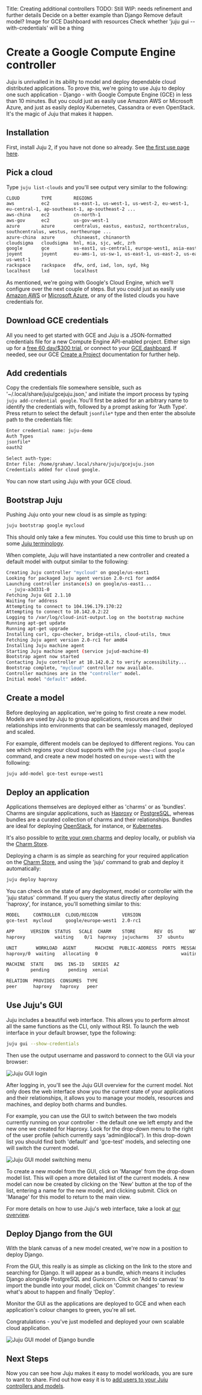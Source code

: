 Title: Creating additional controllers
TODO:  Still WIP: needs refinement and further details
       Decide on a better example than Django
       Remove default model?
       Image for GCE Dashboard with resources
       Check whether 'juju gui --with-credentials' will be a thing

# Create a Google Compute Engine controller

Juju is unrivalled in its ability to model and deploy dependable cloud
distributed applications. To prove this, we're going to use Juju to deploy one
such application - Django - with Google Compute Engine (GCE) in less than 10
minutes.  But you could just as easily use Amazon AWS or Microsoft Azure, and
just as easily deploy Kubernetes, Cassandra or even OpenStack. It's the
magic of Juju that makes it happen.

## Installation
First, install Juju 2, if you have not done so already. See 
[the first use page here][first]. 

## Pick a cloud
Type `juju list-clouds` and you'll see output very similar to the following:

```bash
CLOUD        TYPE        REGIONS
aws          ec2         us-east-1, us-west-1, us-west-2, eu-west-1,
eu-central-1, ap-southeast-1, ap-southeast-2 ...
aws-china    ec2         cn-north-1
aws-gov      ec2         us-gov-west-1
azure        azure       centralus, eastus, eastus2, northcentralus,
southcentralus, westus, northeurope ...
azure-china  azure       chinaeast, chinanorth
cloudsigma   cloudsigma  hnl, mia, sjc, wdc, zrh
google       gce         us-east1, us-central1, europe-west1, asia-east1
joyent       joyent      eu-ams-1, us-sw-1, us-east-1, us-east-2, us-east-3,
us-west-1
rackspace    rackspace   dfw, ord, iad, lon, syd, hkg
localhost    lxd         localhost
```
As mentioned, we're going with Google's Cloud Engine, which we'll
configure over the next couple of steps. But you could just as easily use
[Amazon AWS][helpaws] or [Microsoft Azure][helpazure], or any of the listed
clouds you have credentials for. 

## Download GCE credentials

All you need to get started with GCE and Juju is a JSON-formatted credentials
file for a new Compute Engine API-enabled project. Either sign up for a [free
60 day/$300 trial][gcetrial], or connect to your [GCE dashboard][gcedashboard].
If needed, see our GCE [Create a Project][gcenewproject] documentation for
further help. 

## Add credentials

Copy the credentials file somewhere sensible, such as
'~/.local/share/juju/gcejuju.json,' and initiate the import process by typing
`juju add-credential google`. You'll first be asked for an arbitrary name 
to identify the credentials with, followed by a prompt asking for 'Auth
Type'. Press return to select the default `jsonfile*` type and then enter the
absolute path to the credentials file:

```bash
Enter credential name: juju-demo
Auth Types
jsonfile*
oauth2

Select auth-type:
Enter file: /home/graham/.local/share/juju/gcejuju.json
Credentials added for cloud google.
```
You can now start using Juju with your GCE cloud.

## Bootstrap Juju

Pushing Juju onto your new cloud is as simple as typing:

```bash
juju bootstrap google mycloud
```
This should only take a few minutes. You could use this time to brush up on
some [Juju terminology][jujuterms]. 

When complete, Juju will have instantiated a new controller and created a
default model with output similar to the following: 

```bash
Creating Juju controller "mycloud" on google/us-east1
Looking for packaged Juju agent version 2.0-rc1 for amd64
Launching controller instance(s) on google/us-east1...
 - juju-a3d331-0
Fetching Juju GUI 2.1.10
Waiting for address
Attempting to connect to 104.196.179.170:22
Attempting to connect to 10.142.0.2:22
Logging to /var/log/cloud-init-output.log on the bootstrap machine
Running apt-get update
Running apt-get upgrade
Installing curl, cpu-checker, bridge-utils, cloud-utils, tmux
Fetching Juju agent version 2.0-rc1 for amd64
Installing Juju machine agent
Starting Juju machine agent (service jujud-machine-0)
Bootstrap agent now started
Contacting Juju controller at 10.142.0.2 to verify accessibility...
Bootstrap complete, "mycloud" controller now available.
Controller machines are in the "controller" model.
Initial model "default" added.
```
## Create a model

Before deploying an application, we're going to first create a new model.
Models are used by Juju to group applications, resources and their relationships
into environments that can be seamlessly managed, deployed and scaled. 

For example, different models can be deployed to different regions. You can see
which regions your cloud supports with the `juju show-cloud google` command,
and create a new model hosted on `europe-west1` with the following:

```bash
juju add-model gce-test europe-west1 
```

## Deploy an application

Applications themselves are deployed either as 'charms' or as 'bundles'. Charms
are singular applications, such as [Haproxy][charmhaproxy] or
[PostgreSQL][charmpsql], whereas bundles are a curated collection of charms and
their relationships. Bundles are ideal for deploying [OpenStack][bundleopenstack], for instance,
or [Kubernetes][bundlekubernetes]. 

It's also possible to [write your own charms][diycharm] and deploy locally, or
publish via the [Charm Store][charmstore].

Deploying a charm is as simple as searching for your required application on
the [Charm Store][charmstore], and using the 'juju' command to grab and deploy it
automatically:

```bash
juju deploy haproxy
```
You can check on the state of any deployment, model or controller with the
'juju status' command. If you query the status directly after deploying
'haproxy', for instance, you'll something similar to this:

```bash
MODEL     CONTROLLER  CLOUD/REGION         VERSION
gce-test  mycloud     google/europe-west1  2.0-rc1

APP      VERSION  STATUS   SCALE  CHARM    STORE       REV  OS      NOTES
haproxy           waiting    0/1  haproxy  jujucharms   37  ubuntu

UNIT       WORKLOAD  AGENT       MACHINE  PUBLIC-ADDRESS  PORTS  MESSAGE
haproxy/0  waiting   allocating  0                               waiting for machine

MACHINE  STATE    DNS  INS-ID   SERIES  AZ
0        pending       pending  xenial

RELATION  PROVIDES  CONSUMES  TYPE
peer      haproxy   haproxy   peer
```

## Use Juju's GUI

Juju includes a beautiful web interface. This allows you to perform almost all
the same functions as the CLI, only without RSI. To launch the web interface in
your default browser, type the following:

```bash
juju gui --show-credentials
```
Then use the output username and password to connect to the GUI via your browser:

![Juju GUI login](media/tut-gce-gui_login.png)


After logging in, you'll see the Juju GUI overview for the current model. Not
only does the web interface show you the current state of your applications and
their relationships, it allows you to manage your models, resources and
machines, and deploy both charms and bundles. 

For example, you can use the GUI to switch between the two models currently
running on your controller - the default one we left empty and the new one we
created for Haproxy. Look for the drop-down menu to the right of the user
profile (which currently says 'admin@local'). In this drop-down list you should
find both 'default' and 'gce-test' models, and selecting one will switch the
current model.

![Juju GUI model switching menu](media/tut-gce-gui_model.png)

To create a new model from the GUI, click on 'Manage' from the drop-down model
list. This will open a more detailed list of the current models. A new model
can now be created by clicking on the 'New' button at the top of the list,
entering a name for the new model, and clicking submit. Click on 'Manage' for
this model to return to the main view.

For more details on how to use Juju's web interface, take a look at [our
overview][jujugui].

## Deploy Django from the GUI

With the blank canvas of a new model created, we're now in a position to deploy
Django.

From the GUI, this really is as simple as clicking on the link to the store and
searching for Django. It will appear as a bundle, which means it includes
Django alongside PostgreSQL and Gunicorn. Click on 'Add to canvas' to import
the bundle into your model, click on 'Commit changes' to review what's about to
happen and finally 'Deploy'.  

Monitor the GUI as the applications are deployed to GCE and when each
application's colour changes to green, you're all set.

Congratulations - you've just modelled and deployed your own scalable cloud
application.

![Juju GUI model of Django bundle](media/tut-gce-gui_django.png)

## Next Steps

Now you can see how Juju makes it easy to model workloads, you are sure
to want to share. Find out how easy it is to 
[add users to your Juju controllers and models][tutuser].

[first]: ./getting-started.html
[helpaws]: ./help-aws.html
[helpazure]: ./help-azure.html
[gcetrial]: https://console.cloud.google.com/freetrial
[gcedashboard]: https://console.cloud.google.com
[gcenewproject]: ./help-google.html#create-a-project 
[jujuterms]: ./glossary.html
[charmhaproxy]: https://jujucharms.com/haproxy/37
[charmpsql]: https://jujucharms.com/postgresql/105
[bundleopenstack]: https://jujucharms.com/openstack-base/
[bundlekubernetes]: https://jujucharms.com/canonical-kubernetes/
[charmstore]: https://jujucharms.com/store
[diycharm]: ./developer-getting-started.html
[jujugui]: ./controllers-gui.html
[tutuser]: ./tut-users.html
